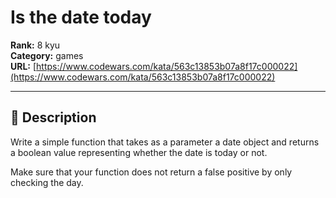 # Is the date today

**Rank:** 8 kyu  
**Category:** games  
**URL:** [https://www.codewars.com/kata/563c13853b07a8f17c000022](https://www.codewars.com/kata/563c13853b07a8f17c000022)

---

## 📝 Description

Write a simple function that takes as a parameter a date object and returns a boolean value representing whether the date is today or not.

Make sure that your function does not return a false positive by only checking the day.
